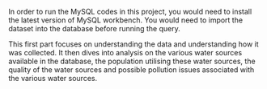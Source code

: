 In order to run the MySQL codes in this project, you would need to install the latest version of MySQL workbench. You would need to import the dataset into the database before running the query.


This first part focuses on understanding the data and understanding how it was collected.
It then dives into analysis on the various water sources available in the database, the population utilising these water sources,
the quality of the water sources and possible pollution issues associated with the various water sources.
